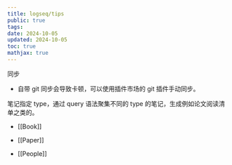 ```yaml
---
title: logseq/tips
public: true
tags:
date: 2024-10-05
updated: 2024-10-05
toc: true
mathjax: true
---
```


同步

  + 自带 git 同步会导致卡顿，可以使用插件市场的 git 插件手动同步。

笔记指定 type，通过 query 语法聚集不同的 type 的笔记，生成例如论文阅读清单之类的。

  + [[Book]]

  + [[Paper]]

  + [[People]]



